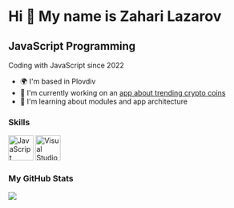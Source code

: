 Hi 👋 My name is Zahari Lazarov 
===============================
## JavaScript Programming

Coding with JavaScript since 2022  
* 🌍  I'm based in Plovdiv 
* 🚀  I'm currently working on an [app about trending crypto coins](http://https://trendingcrypto.glitch.me) 
* 🧠  I'm learning about modules and app architecture

### Skills  

<p align="left"><a href="https://developer.mozilla.org/en-US/docs/Web/JavaScript" target="_blank" rel="noreferrer"><img src="https://raw.githubusercontent.com/danielcranney/readme-generator/main/public/icons/skills/javascript-colored.svg" width="50" height="50" alt="JavaScript" /></a> <a href="https://code.visualstudio.com/docs" target="_blank" rel="noreferrer"><img src="https://cdn.jsdelivr.net/gh/devicons/devicon/icons/vscode/vscode-original.svg" width="50" height="50" alt="Visual Studio Code" /></a> </p>
<p align="left"></p>

### My GitHub Stats

<a href="http://www.github.com/harecs"><img src="https://github-readme-streak-stats.herokuapp.com/?user=harecs&stroke=64748b&background=22272e&ring=facc15&fire=facc15&currStreakNum=64748b&currStreakLabel=facc15&sideNums=64748b&sideLabels=64748b&dates=64748b&hide_border=true" /></a>
